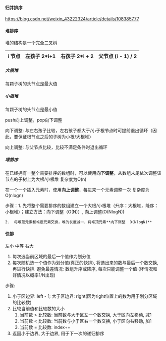 #### 归并排序

https://blog.csdn.net/weixin_43222324/article/details/108385777

#### 堆排序

堆的结构是一个完全二叉树

| i 节点 | 左孩子 2\*i+1 | 右孩子 2\*i + 2 | 父节点 (i - 1) / 2 |
| ------ | ------------- | --------------- | ------------------ |

##### 大根堆

每颗子树的头节点是最大值

##### 小根堆

每颗子树的头节点是最小值

push向上调整，pop向下调整

向下调整: 与左右孩子比较，左右孩子都大于/小于根节点时可提前退出循环（因此，要保证根节点之后的子树为小根/大根堆）

向上调整: 与父节点比较，比较不满足条件时退出循环

##### 堆排序

在已经拥有一整个需要排序的数组时，可以使用**向下调整**，从数组末尾依次调整该节点的子树上为大根/小根堆  复杂度为O(n)

在一个一个插入元素时，使用**向上调整**，每进来一个元素调整一次    复杂度为O(nlogn)

步骤：1. 先将整个需要排序的数组建立一个大根/小根堆（升序：大根堆，降序：小根堆）；建立方法：向下调整（O(N)）, 向上调整(O(NlogN))

    2.  将堆顶元素和堆底元素交换，堆的长度减一，将堆顶元素**向下调整  O(NlogN)**

#### 快排

左小 中等 右大

1. 每次选当前区域的最后一个值作为划分值
2. 每次随机选一个值作为划分值(真正的快排), 将选出来的数与最后一个数交换, 再进行快排. 避免最差情况: 数组升序或降序, 每次只能调整一个值 (坏情况和好情况以概率1/N出现)

步骤:

1. 小于区边界: left - 1; 大于区边界: right(因为right位置上的数为用于划分区域的比较数)
2. 比较当前值和比较数的大小
   1. 当前数 > 比较数: 当前数与大于区左一个数交换, 大于区向左移动, 减1
   2. 当前数 < 比较数: 当前数与小于区右一个数交换, 小于区向右移动, 加1
   3. 当前数 = 比较数: index++
3. 返回小于边界, 大于边界, 用于下一次的递归排序

